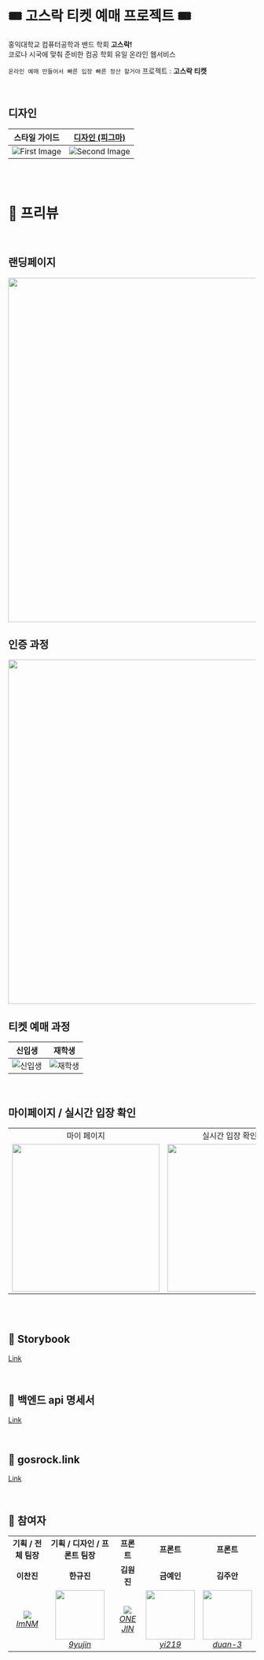 # 🎟 고스락 티켓 예매 프로젝트 🎟
홍익대학교 컴퓨터공학과 밴드 학회 **고스락!**<br>코로나 시국에 맞춰 준비한 컴공 학회 유일 온라인 웹서비스 <br>

`온라인 예매 만들어서 빠른 입장 빠른 정산 할거야` 프로젝트 : **고스락 티켓**

<br>

## 디자인
|스타일 가이드|<a href="https://www.figma.com/file/J6HVLxWGuCFgAQUCdWBUsT/%EA%B3%A0%EC%8A%A4%EB%9D%BD-%ED%8B%B0%EC%BC%93%EC%98%88%EB%A7%A4?node-id=1628%3A13741">디자인 (피그마)</a>|
|:-:|:-:|
|![First Image](https://user-images.githubusercontent.com/55226431/154953023-732d09fb-8724-4fca-8185-14f12116c344.png)|![Second Image](https://user-images.githubusercontent.com/55226431/154952906-f70223a1-1bc7-4341-82f5-c533c24d919b.png)|

<br><br>

# 🎸 프리뷰

<br>

## 랜딩페이지
<img src="https://user-images.githubusercontent.com/55226431/154958493-f7a51d3e-5607-4b8a-a50e-c4e0f0feaea0.gif" width=700>

<br>

## 인증 과정
<img src="https://user-images.githubusercontent.com/55226431/155061625-829afebd-1933-496f-8a20-e6a869ee75ac.gif" width=700>

<br>

## 티켓 예매 과정
|신입생|재학생|
|:-:|:-:|
|![신입생](https://user-images.githubusercontent.com/55226431/155062091-c0d6ada7-8000-474d-b5a6-41a5a7007406.gif)|![재학생](https://user-images.githubusercontent.com/55226431/155062104-8fd2b38a-c6e9-49ce-8324-ecce597f4ddc.gif)|

<br>

## 마이페이지 / 실시간 입장 확인

<table>
    <tr align="center">
        <td>마이 페이지</td>
        <td>실시간 입장 확인 (소켓)</td>
    </tr>
    <tr align="center">
        <td><img src="https://user-images.githubusercontent.com/55226431/155062487-066721af-8919-4806-8b5e-a47d30aa14b8.gif" width=300></td>
        <td><img src="https://user-images.githubusercontent.com/55226431/155062672-fbfbb1a9-c8ee-4697-b2b0-d0245bd79d70.gif" width=300></td>
    </tr>
</table>

<br>
<br>

## 🎸 Storybook
[Link](https://gosrock.github.io/Gosrock-storybook/?path=/story/example-introduction--page)

<br>

## 🎸 백엔드 api 명세서
[Link](https://github.com/Gosrock/Ticket-Backend/wiki)

<br>

## 🎸 gosrock.link
[Link](https://gosrock.link)

<br>

## 🎸 참여자
<table>
    <tr align="center">
        <td><B>기획 / 전체 팀장<B></td>
        <td><B>기획 / 디자인 / 프론트 팀장<B></td>
        <td><B>프론트<B></td>
        <td><B>프론트<B></td>
        <td><B>프론트<B></td>
    </tr>
    <tr align="center">
        <td><B>이찬진<B></td>
        <td><B>한규진<B></td>
        <td><B>김원진<B></td>
        <td><B>금예인<B></td>
        <td><B>김주안<B></td>
    </tr>
    <tr align="center">
        <td>
            <img src="https://github.com/ImNM.png?size=100">
            <br>
            <a href="https://github.com/ImNM"><I>ImNM</I></a>
        </td>
        <td>
            <img src="https://user-images.githubusercontent.com/55226431/154956197-9dd0f771-a499-4f51-a6b1-e0b11e7692a2.png" width="100">
            <br>
            <a href="https://github.com/9yujin"><I>9yujin</I></a>
        </td>
        <td>
            <img src="https://github.com/kim-wonjin.png?size=100">
            <br>
            <a href="https://github.com/kim-wonjin"><I>ONE JIN</I></a>
        </td>
        <td>
            <img src="https://user-images.githubusercontent.com/55226431/154956011-14900fca-07c9-466d-b24d-f7d70bdee304.png" width="100">
            <br>
            <a href="https://github.com/yi219"><I>yi219</I></a>
        </td>
        <td>
            <img src="https://user-images.githubusercontent.com/55226431/155003118-c50bc0b6-2adf-4140-ab1c-d96af49b7ead.png" width="100">
            <br>
            <a href="https://github.com/duan-3"><I>duan-3</I></a>
        </td>
    </tr>
</table>
